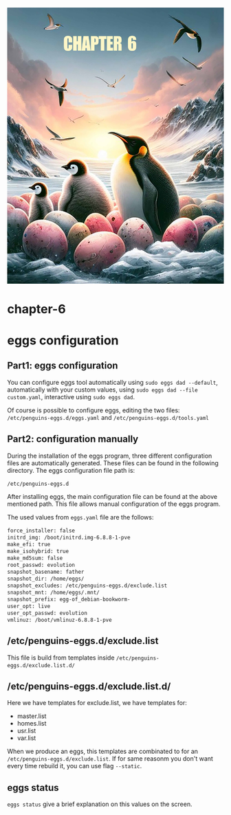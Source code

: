 ![](/media/chapter-6/chapter-6.jpg)
# chapter-6

# eggs configuration

## Part1: eggs configuration

You can configure eggs tool automatically using `sudo eggs dad --default`, automatically with your custom values, using `sudo eggs dad --file custom.yaml`, interactive using `sudo eggs dad`.

Of course is possible to configure eggs, editing the two files: `/etc/penguins-eggs.d/eggs.yaml` and `/etc/penguins-eggs.d/tools.yaml`

## Part2: configuration manually

During the installation of the eggs program, three different configuration files are automatically generated. These files can be found in the following directory. The eggs configuration file path is:&#x20;

```
/etc/penguins-eggs.d
```

After installing eggs, the main configuration file can be found at the above mentioned path. This file allows manual configuration of the eggs program.

The used values from `eggs.yaml` file are the follows:

```
force_installer: false
initrd_img: /boot/initrd.img-6.8.8-1-pve
make_efi: true
make_isohybrid: true
make_md5sum: false
root_passwd: evolution
snapshot_basename: father
snapshot_dir: /home/eggs/
snapshot_excludes: /etc/penguins-eggs.d/exclude.list
snapshot_mnt: /home/eggs/.mnt/
snapshot_prefix: egg-of_debian-bookworm-
user_opt: live
user_opt_passwd: evolution
vmlinuz: /boot/vmlinuz-6.8.8-1-pve
```

## /etc/penguins-eggs.d/exclude.list

This file is build from templates inside `/etc/penguins-eggs.d/exclude.list.d/`

## /etc/penguins-eggs.d/exclude.list.d/

Here we have templates for exclude.list, we have templates for:

* master.list
* homes.list
* usr.list
* var.list

When we produce an eggs, this templates are combinated to for an `/etc/penguins-eggs.d/exclude.list`. If for same reasonm you don't want every time rebuild it, you can use flag `--static`.

## eggs status

`eggs status` give a brief explanation on this values on the screen.
